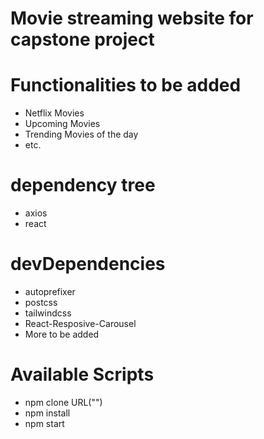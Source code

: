 # Movie streaming website for capstone project

# Functionalities to be added

- Netflix Movies
- Upcoming Movies
- Trending Movies of the day
- etc.

# dependency tree

- axios
- react

# devDependencies

- autoprefixer
- postcss
- tailwindcss
- React-Resposive-Carousel
- More to be added

# Available Scripts

- npm clone URL("")
- npm install
- npm start
